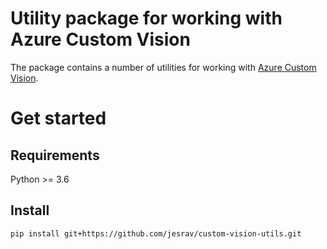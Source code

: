 # Utility package for working with Azure Custom Vision
The package contains a number of utilities for working with [Azure Custom Vision](https://docs.microsoft.com/en-us/azure/cognitive-services/custom-vision-service/).

# Get started

## Requirements
Python >= 3.6

## Install
````bash 
pip install git+https://github.com/jesrav/custom-vision-utils.git
````

